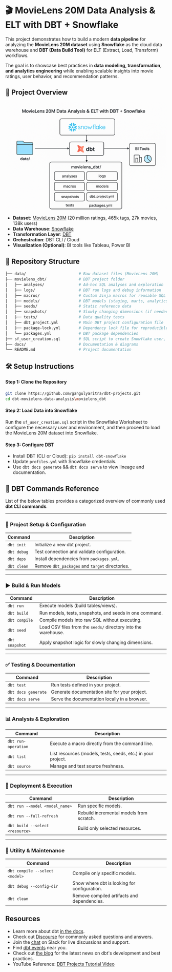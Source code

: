 # 🎬 MovieLens 20M Data Analysis & ELT with DBT + Snowflake

This project demonstrates how to build a modern **data pipeline** for analyzing the **MovieLens 20M dataset** using **Snowflake** as the cloud data warehouse and **DBT (Data Build Tool)** for ELT (Extract, Load, Transform) workflows.

The goal is to showcase best practices in **data modeling, transformation, and analytics engineering** while enabling scalable insights into movie ratings, user behavior, and recommendation patterns.

## 🚀 Project Overview

![image](dbt-movielens-data-analysis/docs/project-architecture.png)

- **Dataset**: [MovieLens 20M](https://grouplens.org/datasets/movielens/20m/) (20 million ratings, 465k tags, 27k movies, 138k users)
- **Data Warehouse**: [Snowflake](https://www.snowflake.com/)
- **Transformation Layer**: [DBT](https://www.getdbt.com/)
- **Orchestration**: DBT CLI / Cloud
- **Visualization (Optional)**: BI tools like Tableau, Power BI

## 📂 Repository Structure

```bash
├── data/                       # Raw dataset files (MovieLens 20M)
├── movielens_dbt/              # DBT project folder
│   ├── analyses/               # Ad-hoc SQL analyses and exploration
│   ├── logs/                   # DBT run logs and debug information
│   ├── macros/                 # Custom Jinja macros for reusable SQL logic
│   ├── models/                 # DBT models (staging, marts, analytics)
│   ├── seeds/                  # Static reference data
│   ├── snapshots/              # Slowly changing dimensions (if needed)
│   ├── tests/                  # Data quality tests
│   ├── dbt_project.yml         # Main DBT project configuration file
│   ├── package-lock.yml        # Dependency lock file for reproducible builds
│   └── packages.yml            # DBT package dependencies
├── sf_user_creation.sql        # SQL script to create Snowflake user, roles, and grants
├── docs/                       # Documentation & diagrams
└── README.md                   # Project documentation
```

## 🛠️ Setup Instructions

#### **Step 1:** Clone the Repository

```bash
git clone https://github.com/gangulyaritra/dbt-projects.git
cd dbt-movielens-data-analysis\movielens_dbt
```

#### **Step 2:** Load Data into Snowflake

Run the `sf_user_creation.sql` script in the Snowflake Worksheet to configure the necessary user and environment, and then proceed to load the MovieLens 20M dataset into Snowflake.

#### **Step 3:** Configure DBT

- Install DBT (CLI or Cloud): `pip install dbt-snowflake`
- Update `profiles.yml` with Snowflake credentials.
- Use `dbt docs generate` && `dbt docs serve` to view lineage and documentation.

## 📖 DBT Commands Reference

List of the below tables provides a categorized overview of commonly used **dbt CLI commands**.

---

### 🔧 Project Setup & Configuration

| Command     | Description                                     |
| ----------- | ----------------------------------------------- |
| `dbt init`  | Initialize a new dbt project.                   |
| `dbt debug` | Test connection and validate configuration.     |
| `dbt deps`  | Install dependencies from `packages.yml`.       |
| `dbt clean` | Remove `dbt_packages` and `target` directories. |

---

### ▶️ Build & Run Models

| Command        | Description                                                    |
| -------------- | -------------------------------------------------------------- |
| `dbt run`      | Execute models (build tables/views).                           |
| `dbt build`    | Run models, tests, snapshots, and seeds in one command.        |
| `dbt compile`  | Compile models into raw SQL without executing.                 |
| `dbt seed`     | Load CSV files from the `seeds/` directory into the warehouse. |
| `dbt snapshot` | Apply snapshot logic for slowly changing dimensions.           |

---

### ✅ Testing & Documentation

| Command             | Description                                   |
| ------------------- | --------------------------------------------- |
| `dbt test`          | Run tests defined in your project.            |
| `dbt docs generate` | Generate documentation site for your project. |
| `dbt docs serve`    | Serve the documentation locally in a browser. |

---

### 📊 Analysis & Exploration

| Command             | Description                                                  |
| ------------------- | ------------------------------------------------------------ |
| `dbt run-operation` | Execute a macro directly from the command line.              |
| `dbt list`          | List resources (models, tests, seeds, etc.) in your project. |
| `dbt source`        | Manage and test source freshness.                            |

---

### 🔄 Deployment & Execution

| Command                         | Description                              |
| ------------------------------- | ---------------------------------------- |
| `dbt run --model <model_name>`  | Run specific models.                     |
| `dbt run --full-refresh`        | Rebuild incremental models from scratch. |
| `dbt build --select <resource>` | Build only selected resources.           |

---

### 🧰 Utility & Maintenance

| Command                        | Description                                  |
| ------------------------------ | -------------------------------------------- |
| `dbt compile --select <model>` | Compile only specific models.                |
| `dbt debug --config-dir`       | Show where dbt is looking for configuration. |
| `dbt clean`                    | Remove compiled artifacts and dependencies.  |

## Resources

- Learn more about dbt [in the docs](https://docs.getdbt.com/docs/introduction).
- Check out [Discourse](https://discourse.getdbt.com/) for commonly asked questions and answers.
- Join the [chat](https://community.getdbt.com/) on Slack for live discussions and support.
- Find [dbt events](https://events.getdbt.com) near you.
- Check out [the blog](https://blog.getdbt.com/) for the latest news on dbt's development and best practices.
- YouTube Reference: [DBT Projects Tutorial Video](youtube.com/watch?v=zZVQluYDwYY&pp=ygUMZGJ0IHByb2plY3Rz)

